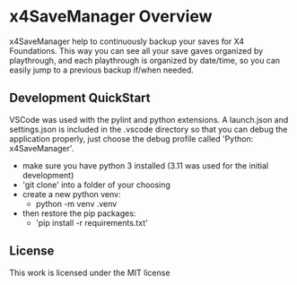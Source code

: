 # x4SaveManager Overview

x4SaveManager help to continuously backup your saves for X4 Foundations. 
This way you can see all your save gaves organized by playthrough, and each
playthrough is organized by date/time, so you can easily jump to a previous
backup if/when needed.

## Development QuickStart

VSCode was used with the pylint and python extensions. 
A launch.json and settings.json is included in the .vscode directory
so that you can debug the application properly, just choose the debug profile
called 'Python: x4SaveManager'.

* make sure you have python 3 installed 
  (3.11 was used for the initial development)
* 'git clone' into a folder of your choosing
* create a new python venv:
    * python -m venv .venv
* then restore the pip packages:
    * 'pip install -r requirements.txt'

## License

This work is licensed under the MIT license